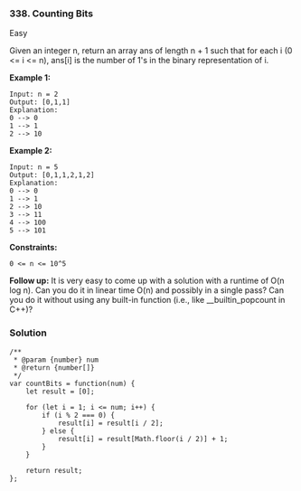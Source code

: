 ### 338. Counting Bits
Easy

Given an integer n, return an array ans of length n + 1 such that for each i (0 <= i <= n), ans[i] is the number of 1's in the binary representation of i. 

**Example 1:**
```
Input: n = 2
Output: [0,1,1]
Explanation:
0 --> 0
1 --> 1
2 --> 10
```

**Example 2:**
```
Input: n = 5
Output: [0,1,1,2,1,2]
Explanation:
0 --> 0
1 --> 1
2 --> 10
3 --> 11
4 --> 100
5 --> 101
``` 

**Constraints:**
```
0 <= n <= 10^5
``` 

**Follow up:**
It is very easy to come up with a solution with a runtime of O(n log n). Can you do it in linear time O(n) and possibly in a single pass?
Can you do it without using any built-in function (i.e., like __builtin_popcount in C++)?

### Solution
```
/**
 * @param {number} num
 * @return {number[]}
 */
var countBits = function(num) {
    let result = [0];
    
    for (let i = 1; i <= num; i++) {
        if (i % 2 === 0) {
            result[i] = result[i / 2];
        } else {
            result[i] = result[Math.floor(i / 2)] + 1;
        }    
    }
    
    return result;
};
```
